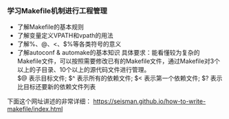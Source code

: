### 学习Makefile机制进行工程管理
-	了解Makefile的基本规则
-	了解变量定义VPATH和vpath的用法
-	了解%、$@、$<、$%等各类符号的意义
-	了解autoconf & automake的基本知识
具体要求：能看懂较为复杂的Makefile文件，可以按照需要修改已有的Makefile文件，通过Makefile对3个以上的子目录、10个以上的源代码文件进行管理。<br>
$@  表示目标文件;
$^  表示所有的依赖文件;
$<  表示第一个依赖文件;
$?  表示比目标还要新的依赖文件列表

下面这个网址讲述的非常详细：
<https://seisman.github.io/how-to-write-makefile/index.html>
